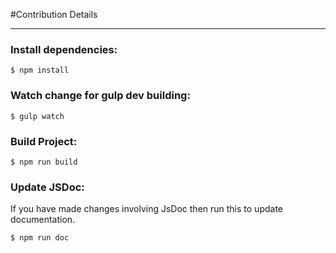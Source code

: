 #Contribution Details

---

### Install dependencies:

```shell
$ npm install
```

### Watch change for gulp dev building:

```shell
$ gulp watch
```

### Build Project:

```shell
$ npm run build
```

### Update JSDoc:

If you have made changes involving JsDoc then run this to update documentation.

```shell
$ npm run doc
```

